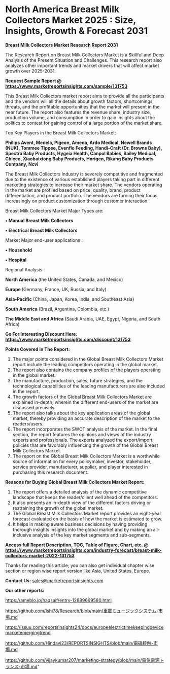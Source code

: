 # North America Breast Milk Collectors Market 2025 : Size, Insights, Growth & Forecast 2031

<strong>Breast Milk Collectors Market Research Report 2031</strong>

The Research Report on Breast Milk Collectors Market is a Skillful and Deep Analysis of the Present Situation and Challenges. This research report also analyzes other important trends and market drivers that will affect market growth over 2025-2031.

<strong>Request Sample Report @ <a href=https://www.marketreportsinsights.com/sample/131753>https://www.marketreportsinsights.com/sample/131753</a></strong>

This Breast Milk Collectors market report aims to provide all the participants and the vendors will all the details about growth factors, shortcomings, threats, and the profitable opportunities that the market will present in the near future. The report also features the revenue share, industry size, production volume, and consumption in order to gain insights about the politics to contest for gaining control of a large portion of the market share.

Top Key Players in the Breast Milk Collectors Market:

<strong>Philips Avent, Medela, Pigeon, Ameda, Ardo Medical, Newell Brands (NUK), Tommee Tippee, Evenflo Feeding, Handi-Craft (Dr. Browns Baby), Spectra Baby Products, Hygeia Health, Canpol Babies, Bailey Medical, Chicco, Xiaobaixiong Baby Products, Horigen, Rikang Baby Products Company, Ncvi</strong>

The Breast Milk Collectors Industry is severely competitive and fragmented due to the existence of various established players taking part in different marketing strategies to increase their market share. The vendors operating in the market are profiled based on price, quality, brand, product differentiation, and product portfolio. The vendors are turning their focus increasingly on product customization through customer interaction.

Breast Milk Collectors Market Major Types are:

<strong>• Manual Breast Milk Collectors

• Electrical Breast Milk Collectors</strong>

Market Major end-user applications :

<strong>• Household

• Hospital</strong>

Regional Analysis

</u><strong><b>North America</b></strong> (the United States, Canada, and Mexico)

<strong><b>Europe </b></strong>(Germany, France, UK, Russia, and Italy)

<strong><b>Asia-Pacific</b></strong> (China, Japan, Korea, India, and Southeast Asia)

<strong><b>South America</b></strong> (Brazil, Argentina, Colombia, etc.)

<strong><b>The Middle East and Africa</b></strong> (Saudi Arabia, UAE, Egypt, Nigeria, and South Africa)

<strong>Go For Interesting Discount Here: <a href=https://www.marketreportsinsights.com/discount/131753>https://www.marketreportsinsights.com/discount/131753</a></strong>

<strong>Points Covered in The Report:</strong>
<ol>
  <li>The major points considered in the Global Breast Milk Collectors Market report include the leading competitors operating in the global market.</li>
  <li>The report also contains the company profiles of the players operating in the global market.</li>
  <li>The manufacture, production, sales, future strategies, and the technological capabilities of the leading manufacturers are also included in the report.</li>
  <li>The growth factors of the Global Breast Milk Collectors Market are explained in-depth, wherein the different end-users of the market are discussed precisely.</li>
  <li>The report also talks about the key application areas of the global market, thereby providing an accurate description of the market to the readers/users.</li>
  <li>The report incorporates the SWOT analysis of the market. In the final section, the report features the opinions and views of the industry experts and professionals. The experts analyzed the export/import policies that are favorably influencing the growth of the Global Breast Milk Collectors Market.</li>
  <li>The report on the Global Breast Milk Collectors Market is a worthwhile source of information for every policymaker, investor, stakeholder, service provider, manufacturer, supplier, and player interested in purchasing this research document.</li>
</ol>
<strong>Reasons for Buying Global Breast Milk Collectors Market Report:</strong>

<ol>
  <li>The report offers a detailed analysis of the dynamic competitive landscape that keeps the reader/client well ahead of the competitors.</li>
  <li>It also presents an in-depth view of the different factors driving or restraining the growth of the global market.</li>
  <li>The Global Breast Milk Collectors Market report provides an eight-year forecast evaluated on the basis of how the market is estimated to grow.</li>
  <li>It helps in making aware business decisions by having providing thorough insights insights into the global market and by making an all-inclusive analysis of the key market segments and sub-segments.</li>
</ol>
<strong>Access full Report Description, TOC, Table of Figure, Chart, etc. @ <a href=https://www.marketreportsinsights.com/industry-forecast/breast-milk-collectors-market-2022-131753>https://www.marketreportsinsights.com/industry-forecast/breast-milk-collectors-market-2022-131753</a></strong>


Thanks for reading this article; you can also get individual chapter wise section or region wise report version like Asia, United States, Europe.

<strong>Contact Us:</strong>
sales@marketreportsinsights.com

<strong>Our other reports:</strong>

<a href=https://ameblo.jp/haqsaif/entry-12889669580.html>https://ameblo.jp/haqsaif/entry-12889669580.html</a>

<a href=https://github.com/Ishi78/Research/blob/main/車載ミュージックシステム-市場.md>https://github.com/Ishi78/Research/blob/main/車載ミュージックシステム-市場.md</a>

<a href=https://issuu.com/reportsinsights24/docs/europeelectrictimekeepingdevicemarketemergingtrend>https://issuu.com/reportsinsights24/docs/europeelectrictimekeepingdevicemarketemergingtrend</a>

<a href=https://github.com/Hindavi23/REPORTSINSIGHTS/blob/main/電磁接触-市場.md>https://github.com/Hindavi23/REPORTSINSIGHTS/blob/main/電磁接触-市場.md</a>

<a href=https://github.com/vijaykumar207/marketing-strategy/blob/main/電気電源トランス-市場.md>https://github.com/vijaykumar207/marketing-strategy/blob/main/電気電源トランス-市場.md</a>"
